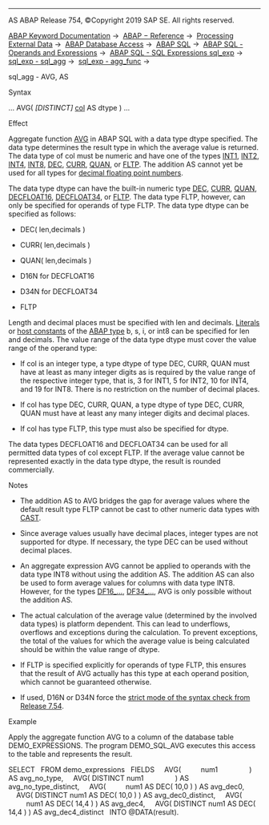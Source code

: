   

* * *

AS ABAP Release 754, ©Copyright 2019 SAP SE. All rights reserved.

[ABAP Keyword Documentation](https://help.sap.com/doc/abapdocu_754_index_htm/7.54/en-US/abenabap.htm) →  [ABAP − Reference](https://help.sap.com/doc/abapdocu_754_index_htm/7.54/en-US/abenabap_reference.htm) →  [Processing External Data](https://help.sap.com/doc/abapdocu_754_index_htm/7.54/en-US/abenabap_language_external_data.htm) →  [ABAP Database Access](https://help.sap.com/doc/abapdocu_754_index_htm/7.54/en-US/abenabap_sql.htm) →  [ABAP SQL](https://help.sap.com/doc/abapdocu_754_index_htm/7.54/en-US/abenopensql.htm) →  [ABAP SQL - Operands and Expressions](https://help.sap.com/doc/abapdocu_754_index_htm/7.54/en-US/abenopen_sql_operands.htm) →  [ABAP SQL - SQL Expressions sql\_exp](https://help.sap.com/doc/abapdocu_754_index_htm/7.54/en-US/abapsql_expr.htm) →  [sql\_exp - sql\_agg](https://help.sap.com/doc/abapdocu_754_index_htm/7.54/en-US/abapselect_aggregate.htm) →  [sql\_exp - agg\_func](https://help.sap.com/doc/abapdocu_754_index_htm/7.54/en-US/abensql_agg_func.htm) → 

sql\_agg - AVG, AS

Syntax

... AVG( *\[*DISTINCT*\]* [col](https://help.sap.com/doc/abapdocu_754_index_htm/7.54/en-US/abenopen_sql_columns.htm) AS dtype ) ...

Effect

Aggregate function [AVG](https://help.sap.com/doc/abapdocu_754_index_htm/7.54/en-US/abensql_agg_func.htm) in ABAP SQL with a data type dtype specified. The data type determines the result type in which the average value is returned. The data type of col must be numeric and have one of the types [INT1](https://help.sap.com/doc/abapdocu_754_index_htm/7.54/en-US/abenddic_builtin_types.htm), [INT2](https://help.sap.com/doc/abapdocu_754_index_htm/7.54/en-US/abenddic_builtin_types.htm), [INT4](https://help.sap.com/doc/abapdocu_754_index_htm/7.54/en-US/abenddic_builtin_types.htm), [INT8](https://help.sap.com/doc/abapdocu_754_index_htm/7.54/en-US/abenddic_builtin_types.htm), [DEC](https://help.sap.com/doc/abapdocu_754_index_htm/7.54/en-US/abenddic_builtin_types.htm), [CURR](https://help.sap.com/doc/abapdocu_754_index_htm/7.54/en-US/abenddic_builtin_types.htm), [QUAN](https://help.sap.com/doc/abapdocu_754_index_htm/7.54/en-US/abenddic_builtin_types.htm), or [FLTP](https://help.sap.com/doc/abapdocu_754_index_htm/7.54/en-US/abenddic_builtin_types.htm). The addition AS cannot yet be used for all types for [decimal floating point numbers](https://help.sap.com/doc/abapdocu_754_index_htm/7.54/en-US/abenddic_decimal_floating_point.htm).

The data type dtype can have the built-in numeric type [DEC](https://help.sap.com/doc/abapdocu_754_index_htm/7.54/en-US/abenddic_builtin_types.htm), [CURR](https://help.sap.com/doc/abapdocu_754_index_htm/7.54/en-US/abenddic_builtin_types.htm), [QUAN](https://help.sap.com/doc/abapdocu_754_index_htm/7.54/en-US/abenddic_builtin_types.htm), [DECFLOAT16](https://help.sap.com/doc/abapdocu_754_index_htm/7.54/en-US/abenddic_builtin_types.htm), [DECFLOAT34](https://help.sap.com/doc/abapdocu_754_index_htm/7.54/en-US/abenddic_builtin_types.htm), or [FLTP](https://help.sap.com/doc/abapdocu_754_index_htm/7.54/en-US/abenddic_builtin_types.htm). The data type FLTP, however, can only be specified for operands of type FLTP. The data type dtype can be specified as follows:

-   DEC( len,decimals )

-   CURR( len,decimals )

-   QUAN( len,decimals )

-   D16N for DECFLOAT16

-   D34N for DECFLOAT34

-   FLTP

Length and decimal places must be specified with len and decimals. [Literals](https://help.sap.com/doc/abapdocu_754_index_htm/7.54/en-US/abenabap_sql_host_literals.htm) or [host constants](https://help.sap.com/doc/abapdocu_754_index_htm/7.54/en-US/abenopen_sql_host_variables.htm) of the [ABAP type](https://help.sap.com/doc/abapdocu_754_index_htm/7.54/en-US/abenbuilt_in_types_complete.htm) b, s, i, or int8 can be specified for len and decimals. The value range of the data type dtype must cover the value range of the operand type:

-   If col is an integer type, a type dtype of type DEC, CURR, QUAN must have at least as many integer digits as is required by the value range of the respective integer type, that is, 3 for INT1, 5 for INT2, 10 for INT4, and 19 for INT8. There is no restriction on the number of decimal places.

-   If col has type DEC, CURR, QUAN, a type dtype of type DEC, CURR, QUAN must have at least any many integer digits and decimal places.

-   If col has type FLTP, this type must also be specified for dtype.

The data types DECFLOAT16 and DECFLOAT34 can be used for all permitted data types of col except FLTP. If the average value cannot be represented exactly in the data type dtype, the result is rounded commercially.

Notes

-   The addition AS to AVG bridges the gap for average values where the default result type FLTP cannot be cast to other numeric data types with [CAST](https://help.sap.com/doc/abapdocu_754_index_htm/7.54/en-US/abensql_cast.htm).

-   Since average values usually have decimal places, integer types are not supported for dtype. If necessary, the type DEC can be used without decimal places.

-   An aggregate expression AVG cannot be applied to operands with the data type INT8 without using the addition AS. The addition AS can also be used to form average values for columns with data type INT8. However, for the types [DF16\_...](https://help.sap.com/doc/abapdocu_754_index_htm/7.54/en-US/abenddic_builtin_types.htm), [DF34\_...](https://help.sap.com/doc/abapdocu_754_index_htm/7.54/en-US/abenddic_builtin_types.htm), AVG is only possible without the addition AS.

-   The actual calculation of the average value (determined by the involved data types) is platform dependent. This can lead to underflows, overflows and exceptions during the calculation. To prevent exceptions, the total of the values for which the average value is being calculated should be within the value range of dtype.

-   If FLTP is specified explicitly for operands of type FLTP, this ensures that the result of AVG actually has this type at each operand position, which cannot be guaranteed otherwise.

-   If used, D16N or D34N force the [strict mode of the syntax check from Release 7.54](https://help.sap.com/doc/abapdocu_754_index_htm/7.54/en-US/abenopensql_strict_mode_754.htm).

Example

Apply the aggregate function AVG to a column of the database table DEMO\_EXPRESSIONS. The program DEMO\_SQL\_AVG executes this access to the table and represents the result.

SELECT
  FROM demo\_expressions
  FIELDS
    AVG(          num1                ) AS avg\_no\_type,
    AVG( DISTINCT num1                ) AS avg\_no\_type\_distinct,
    AVG(          num1 AS DEC( 10,0 ) ) AS avg\_dec0,
    AVG( DISTINCT num1 AS DEC( 10,0 ) ) AS avg\_dec0\_distinct,
    AVG(          num1 AS DEC( 14,4 ) ) AS avg\_dec4,
    AVG( DISTINCT num1 AS DEC( 14,4 ) ) AS avg\_dec4\_distinct
  INTO @DATA(result).